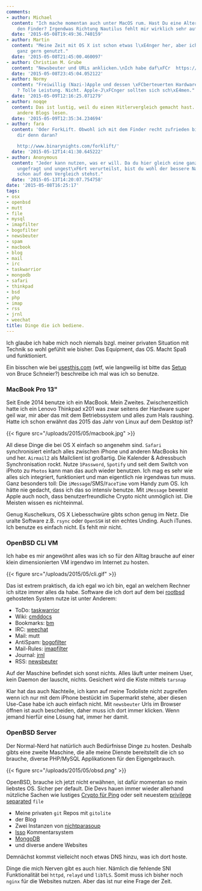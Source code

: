 ```yaml
---
comments:
- author: Michael
  content: "Ich mache momentan auch unter MacOS rum. Hast Du eine Alternative f\xFCr
    den Finder? Irgendwas Richtung Nautilus fehlt mir wirklich sehr auf dem System."
  date: '2015-05-08T19:49:36.740159'
- author: Martin
  content: "Meine Zeit mit OS X ist schon etwas l\xE4nger her, aber ich habe [TotalFinder](http://totalfinder.binaryage.com/)
    ganz gern genutzt."
  date: '2015-05-08T21:45:00.460097'
- author: Christian M. Grube
  content: "Newsbeuter und URLs anklicken.\nIch habe daf\xFCr  https://github.com/muennich/urxvt-perls/blob/master/url-select"
  date: '2015-05-08T23:45:04.052122'
- author: Normy
  content: "Freiwillig (Nazi-)Apple und dessen \xFCberteuerten Hardwareschrott benutzen
    ? Tolle Leistung. Nicht. Apple-J\xFCnger sollten sich sch\xE4men."
  date: '2015-05-09T12:16:25.071279'
- author: noqqe
  content: Das ist lustig, weil du einen Hitlervergleich gemacht hast. Du darfst gerne
    andere Blogs lesen.
  date: '2015-05-09T12:35:34.234694'
- author: fara
  content: 'Oder ForkLift. Obwohl ich mit dem Finder recht zufrieden bin, was fehlt
    dir denn daran?

    http://www.binarynights.com/forklift/'
  date: '2015-05-12T14:41:30.645222'
- author: Anonymous
  content: "Jeder kann nutzen, was er will. Da du hier gleich eine ganze Nutzergruppe
    ungefragt und ungest\xF6rt verurteilst, bist du wohl der bessere Nazi. Wenn du
    schon auf den Vergleich stehst."
  date: '2015-05-13T14:20:07.754758'
date: '2015-05-08T16:25:17'
tags:
- osx
- openbsd
- mutt
- file
- mysql
- imapfilter
- bogofilter
- newsbeuter
- spam
- macbook
- blog
- mail
- irc
- taskwarrior
- mongodb
- safari
- thinkpad
- bsd
- php
- imap
- rss
- jrnl
- weechat
title: Dinge die ich bediene.
---
```


Ich glaube ich habe mich noch niemals bzgl. meiner privaten Situation mit
Technik so wohl gefühlt wie bisher. Das Equipment, das OS. Macht Spaß und
funktioniert.

Ein bisschen wie bei [usesthis.com](http://usesthis.com) (wtf, wie langweilig
ist bitte das [Setup](http://bruce.schneier.usesthis.com) von Bruce Schneier?)
beschreibe ich mal was ich so benutze.

### MacBook Pro 13"

Seit Ende 2014 benutze ich ein MacBook. Mein Zweites. Zwischenzeitlich hatte ich
ein Lenovo Thinkpad x201 was zwar seitens der Hardware super geil war, mir aber
das mit dem Betriebssystem und alles zum Hals raushing. Hatte ich schon erwähnt
das 2015 das Jahr von Linux auf dem Desktop ist?

{{< figure src="/uploads/2015/05/macbook.jpg" >}}

All diese Dinge die bei OS X einfach so angenehm sind. `Safari` synchronisiert
einfach alles zwischen iPhone und anderen MacBooks hin und her. `Airmail2` als
Mailclient ist großartig. Die Kalender &amp; Adressbuch Synchronisation rockt.
Nutze `1Password`, `Spotify`  und seit dem Switch von iPhoto zu `Photos` kann
man das auch wieder benutzen. Ich mag es sehr wie alles sich integriert,
funktioniert und man eigentlich nie irgendwas tun muss. Ganz besonders toll: Die
`iMessage`/SMS/`FaceTime` vom Handy zum OS. Ich hätte nie gedacht, dass ich das so
intensiv benutze. Mit `iMessage` beweist Apple auch noch, dass
benutzerfreundliche Crypto nicht unmöglich ist. Die Meisten wissen es
nichteinmal.

Genug Kuschelkurs, OS X Liebesschwüre gibts schon genug im Netz. Die uralte Software
z.B. `rsync` oder `OpenSSH` ist ein echtes Unding. Auch iTunes. Ich benutze es
einfach nicht. Es fehlt mir nicht.

### OpenBSD CLI VM

Ich habe es mir angewöhnt alles was ich so für den
Alltag brauche auf einer klein dimensionierten VM irgendwo im Internet zu
hosten.

{{< figure src="/uploads/2015/05/cli.gif" >}}

Das ist extrem praktisch, da ich egal wo ich bin, egal an welchem Rechner ich
sitze immer alles da habe. Software die ich dort auf dem bei
[rootbsd](http://rootbsd.net) gehosteten System nutze ist unter Anderem:

* ToDo: [taskwarrior](http://taskwarrior.org)
* Wiki: [cmddocs](https://github.com/noqqe/cmddocs)
* Bookmarks: [bm](https://github.com/noqqe/bm)
* IRC: [weechat](http://weechat.org)
* Mail: mutt
* AntiSpam: [bogofilter](/blog/2013/10/26/spammer-vs-statistik-mit-bogofilter/)
* Mail-Rules: [imapfilter](https://github.com/lefcha/imapfilter)
* Journal: [jrnl](http://maebert.github.io/jrnl/)
* RSS: [newsbeuter](http://www.newsbeuter.org)

Auf der Maschine befindet sich sonst nichts. Alles läuft unter meinem User,
kein Daemon der lauscht, nichts. Gesichert wird die Kiste mittels `tarsnap`

Klar hat das auch Nachteile, ich kann auf meine Todoliste nicht zugreifen wenn
ich nur mit dem iPhone bestückt im Supermarkt stehe, aber diesen Use-Case habe
ich auch einfach nicht. Mit `newsbeuter` Urls im Browser öffnen ist auch
bescheiden, daher muss ich dort immer klicken. Wenn jemand hierfür eine Lösung
hat, immer her damit.

### OpenBSD Server

Der Normal-Nerd hat natürlich auch Bedürfnisse Dinge zu hosten. Deshalb gibts
eine zweite Maschine, die alle meine Dienste bereitstellt die ich so brauche,
diverse PHP/MySQL Applikationen für den Eigengebrauch.

{{< figure src="/uploads/2015/05/obsd.png" >}}

OpenBSD, brauche ich jetzt nicht erwähnen, ist dafür momentan so mein liebstes
OS. Sicher per default. Die Devs hauen immer wieder allerhand nützliche Sachen
wie lustiges [Crypto für Ping](https://twitter.com/dlgwynne/status/589784636714143745) oder seit neuestem
[privilege separated](http://marc.info/?l=openbsd-cvs&m=142989267412968&w=2) `file`

* Meine privaten `git` Repos mit `gitolite`
* der Blog
* Zwei Instanzen von [nichtparasoup](http://github.com)
* [Isso](https://posativ.org/isso) Kommentarsystem
* [MongoDB](http://mongodb.org)
* und diverse andere Websites

Demnächst kommst vielleicht noch etwas DNS hinzu, was ich dort hoste.

Dinge die mich Nerven gibt es auch hier. Nämlich die fehlende SNI Funktionalität
bei `httpd`, `relayd` und `libTLS`. Somit muss ich bisher noch `nginx` für die
Websites nutzen. Aber das ist nur eine Frage der Zeit.